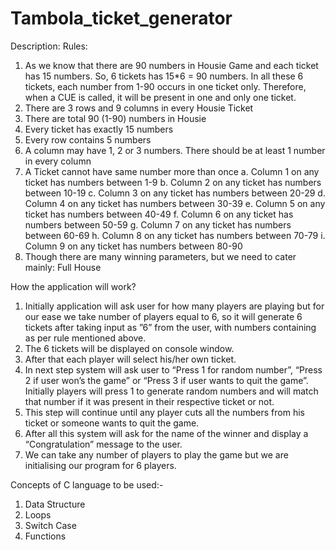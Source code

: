 # Tambola_ticket_generator

Description:
Rules: 
1. As we know that there are 90 numbers in Housie Game and each ticket has 15 numbers. So, 6 tickets has 15*6 = 90 numbers. In all these 6 tickets, each number from 1-90 occurs in one ticket only. Therefore, when a CUE is called, it will be present in one and only one ticket.
2. There are 3 rows and 9 columns in every Housie Ticket 
3. There are total 90 (1-90) numbers in Housie
4. Every ticket has exactly 15 numbers
5. Every row contains 5 numbers 
6. A column may have 1, 2 or 3 numbers. There should be at least 1 number in every column
7. A Ticket cannot have same number more than once 
a. Column 1 on any ticket has numbers between 1-9 
b. Column 2 on any ticket has numbers between 10-19
c. Column 3 on any ticket has numbers between 20-29
d. Column 4 on any ticket has numbers between 30-39 
e. Column 5 on any ticket has numbers between 40-49 
f. Column 6 on any ticket has numbers between 50-59 
g. Column 7 on any ticket has numbers between 60-69
h. Column 8 on any ticket has numbers between 70-79 
i. Column 9 on any ticket has numbers between 80-90
8. Though there are many winning parameters, but we need to cater mainly: Full House

How the application will work?
1. Initially application will ask user for how many players are playing but for our ease we take number of players equal to 6, so it will generate 6 tickets after taking input as ”6” from the user, with numbers containing as per rule mentioned above. 
2. The 6 tickets will be displayed on console window.
3. After that each player will select his/her own ticket.
4. In next step system will ask user to “Press 1 for random number”, “Press 2 if user won’s the game” or “Press 3 if user wants to quit the game”. Initially players will press 1 to generate random numbers and will match that number if it was present in their respective ticket or not.
5. This step will continue until any player cuts all the numbers from his ticket or someone wants to quit the game.
6. After all this system will ask for the name of the winner and display a “Congratulation” message to the user. 
7. We can take any number of players to play the game but we are initialising our program for 6 players.


Concepts of C language to be used:-
1.	 Data Structure
2.	 Loops
3.	 Switch Case
4.	 Functions

